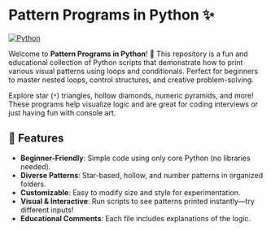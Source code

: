 # Pattern Programs in Python ✨

[![Python](https://img.shields.io/badge/Python-3.6%2B-blue?logo=python&logoColor=white)](https://www.python.org/)

Welcome to **Pattern Programs in Python**! 🚀 This repository is a fun and educational collection of Python scripts that demonstrate how to print various visual patterns using loops and conditionals. Perfect for beginners to master nested loops, control structures, and creative problem-solving.

Explore star (`*`) triangles, hollow diamonds, numeric pyramids, and more! These programs help visualize logic and are great for coding interviews or just having fun with console art.

## 🎯 Features
- **Beginner-Friendly**: Simple code using only core Python (no libraries needed).
- **Diverse Patterns**: Star-based, hollow, and number patterns in organized folders.
- **Customizable**: Easy to modify size and style for experimentation.
- **Visual & Interactive**: Run scripts to see patterns printed instantly—try different inputs!
- **Educational Comments**: Each file includes explanations of the logic.
